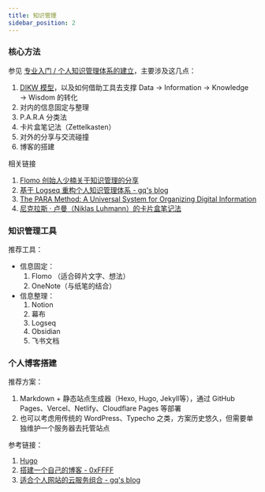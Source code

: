 ```yaml
---
title: 知识管理
sidebar_position: 2
---
```


### 核心方法
参见 [专业入门 / 个人知识管理体系的建立](/getting-started/knowledge-base)，主要涉及这几点：

1. [DIKW 模型](https://wiki.mbalib.com/wiki/DIKW%E6%A8%A1%E5%9E%8B)，以及如何借助工具去支撑 Data → Information → Knowledge → Wisdom 的转化
2. 对内的信息固定与整理
  1. P.A.R.A 分类法
  2. 卡片盒笔记法（Zettelkasten）
3. 对外的分享与交流碰撞
  1. 博客的搭建

相关链接
1. [Flomo 创始人少楠关于知识管理的分享](https://help.flomoapp.com/thinking/pkm.html)
2. [基于 Logseq 重构个人知识管理体系 - gq's blog](https://zgq.me/posts/knowledge-base-refactoring)
3. [The PARA Method: A Universal System for Organizing Digital Information](https://pmthinking.com/the-para-method-a-universal-system-for-organizing-digital-information)
4. [尼克拉斯 · 卢曼（Niklas Luhmann）的卡片盒笔记法](https://pmthinking.com/zettelkasten)

### 知识管理工具
推荐工具：
- 信息固定：
  1. Flomo （适合碎片文字、想法）
  2. OneNote（与纸笔的结合）
- 信息整理：
  1. Notion
  2. 幕布
  3. Logseq
  4. Obsidian
  5. 飞书文档

### 个人博客搭建

推荐方案：
1. Markdown + 静态站点生成器（Hexo, Hugo, Jekyll等），通过 GitHub Pages、Vercel、Netlify、Cloudflare Pages 等部署
2. 也可以考虑用传统的 WordPress、Typecho 之类，方案历史悠久，但需要单独维护一个服务器去托管站点

参考链接：
1. [Hugo](https://gohugo.io/)
2. [搭建一个自己的博客 - 0xFFFF](https://0xffff.one/d/544)
3. [适合个人网站的云服务组合 - gq's blog](https://zgq.me/posts/cloud-for-personal-website/)
